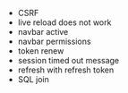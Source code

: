 * CSRF
* live reload does not work
* navbar active
* navbar permissions
* token renew
* session timed out message
* refresh with refresh token
* SQL join
